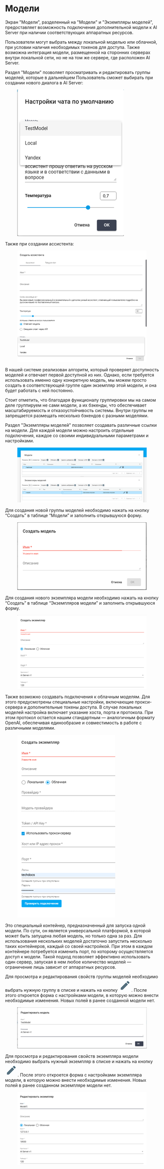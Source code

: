 # Модели

Экран "Модели", разделенный на "Модели" и "Экземпляры моделей", предоставляет возможность подключения дополнительной модели к AI Server при наличии соответствующих аппаратных ресурсов.&#x20;

Пользователи могут выбрать между локальной моделью или облачной, при условии наличия необходимых токенов для доступа. Также возможна интеграция модели, размещенной на сторонних серверах внутри локальной сети, но не на том же сервере, где расположен AI Server.&#x20;

Раздел "Модели" позволяет просматривать и редактировать группы моделей, которые в дальнейшем Пользователь сможет выбирать при создании нового диалога в AI Server:

<figure><img src="../../../.gitbook/assets/изображение (5) (1).png" alt=""><figcaption></figcaption></figure>

Также при создании ассистента:

<figure><img src="../../../.gitbook/assets/изображение (3) (1) (1).png" alt=""><figcaption></figcaption></figure>

В нашей системе реализован алгоритм, который проверяет доступность моделей и отвечает первой доступной из них. Однако, если требуется использовать именно одну конкретную модель, мы можем просто создать в соответствующей группе один экземпляр этой модели, и она будет работать с ней постоянно.

Стоит отметить, что благодаря функционалу группировки мы на самом деле группируем не сами модели, а их бэкенды, что обеспечивает масштабируемость и отказоустойчивость системы. Внутри группы не запрещается размещать несколько бэкендов с разными моделями.

Раздел "Экземпляры моделей" позволяет создавать различные ссылки на модели. Для каждой модели можно настроить отдельные подключения, каждое со своими индивидуальными параметрами и настройками.

<figure><img src="../../../.gitbook/assets/изображение (271).png" alt=""><figcaption></figcaption></figure>

Для создания новой группы моделей необходимо нажать на кнопку “Создать” в таблице “Модели” и заполнить открывшуюся форму.&#x20;

<figure><img src="../../../.gitbook/assets/изображение (9).png" alt=""><figcaption></figcaption></figure>

Для создания нового экземпляра модели необходимо нажать на кнопку “Создать” в таблице “Экземпляров модели” и заполнить открывшуюся форму.&#x20;

<figure><img src="../../../.gitbook/assets/изображение (10).png" alt=""><figcaption></figcaption></figure>

Также возможно создавать подключения к облачным моделям. Для этого предусмотрены специальные настройки, включающие прокси-сервера и дополнительные токены доступа. В случае локальных моделей настройка включает указание хоста, порта и протокола. При этом протокол остается нашим стандартным — аналогичным формату OpenAI, обеспечивая единообразие и совместимость в работе с различными моделями.

<figure><img src="../../../.gitbook/assets/изображение (2) (1) (1) (1).png" alt=""><figcaption></figcaption></figure>

Это специальный контейнер, предназначенный для запуска одной модели. По сути, он является универсальной платформой, в которой может быть запущена любая модель, но только одна за раз. Для использования нескольких моделей достаточно запустить несколько таких контейнеров, каждый со своей настройкой. При этом в каждом контейнере потребуется изменить порт, по которому осуществляется доступ к модели. Такой подход позволяет эффективно использовать один сервер, запуская в нем любое количество моделей — ограничение лишь зависит от аппаратных ресурсов.

Для просмотра и редактирования свойств группы моделей необходимо выбрать нужную группу в списке и нажать на кнопку ![](<../../../.gitbook/assets/изображение (303).png>). После этого откроется форма с настройками модели, в которую можно внести необходимые изменения. Новых полей в ранее созданной модели нет.

<figure><img src="../../../.gitbook/assets/изображение (272).png" alt=""><figcaption></figcaption></figure>

Для просмотра и редактирования свойств экземпляра модели необходимо выбрать нужный экземпляр в списке и нажать на кнопку ![](<../../../.gitbook/assets/изображение (303).png>). После этого откроется форма с настройками экземпляра модели, в которую можно внести необходимые изменения. Новых полей в ранее созданном экземпляре модели нет.

<figure><img src="../../../.gitbook/assets/изображение (273).png" alt=""><figcaption></figcaption></figure>
